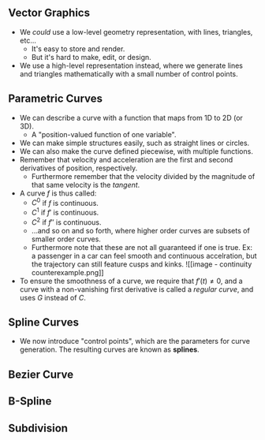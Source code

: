 ## Vector Graphics
- We *could* use a low-level geometry representation, with lines, triangles, etc...
	- It's easy to store and render.
	- But it's hard to make, edit, or design.
- We use a high-level representation instead, where we generate lines and triangles mathematically with a small number of control points.
## Parametric Curves
- We can describe a curve with a function that maps from 1D to 2D (or 3D).
	- A "position-valued function of one variable".
- We can make simple structures easily, such as straight lines or circles.
- We can also make the curve defined piecewise, with multiple functions.
- Remember that velocity and acceleration are the first and second derivatives of position, respectively.
	- Furthermore remember that the velocity divided by the magnitude of that same velocity is the *tangent*.
- A curve $f$ is thus called:
	- $C^0$ if $f$ is continuous.
	- $C^1$ if $f'$ is continuous.
	- $C^2$ if $f''$ is continuous.
	- ...and so on and so forth, where higher order curves are subsets of smaller order curves.
	- Furthermore note that these are not all guaranteed if one is true. Ex: a passenger in a car can feel smooth and continuous accelration, but the trajectory can still feature cusps and kinks.
![[image - continuity counterexample.png]]
- To ensure the smoothness of a curve, we require that $f'(t) \neq 0$, and a curve with a non-vanishing first derivative is called a *regular curve*, and uses $G$ instead of $C$.
## Spline Curves
- We now introduce "control points", which are the parameters for curve generation. The resulting curves are known as **splines**.
## Bezier Curve
## B-Spline
## Subdivision